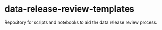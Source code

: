 # data-release-review-templates
Repository for scripts and notebooks to aid the data release review process.  
